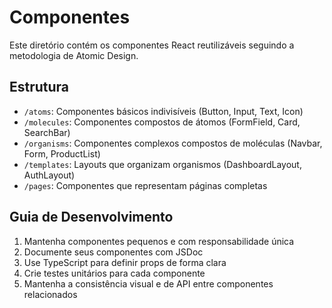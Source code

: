 # Componentes

Este diretório contém os componentes React reutilizáveis seguindo a metodologia de Atomic Design.

## Estrutura

- `/atoms`: Componentes básicos indivisíveis (Button, Input, Text, Icon)
- `/molecules`: Componentes compostos de átomos (FormField, Card, SearchBar)
- `/organisms`: Componentes complexos compostos de moléculas (Navbar, Form, ProductList)
- `/templates`: Layouts que organizam organismos (DashboardLayout, AuthLayout)
- `/pages`: Componentes que representam páginas completas

## Guia de Desenvolvimento

1. Mantenha componentes pequenos e com responsabilidade única
2. Documente seus componentes com JSDoc
3. Use TypeScript para definir props de forma clara
4. Crie testes unitários para cada componente
5. Mantenha a consistência visual e de API entre componentes relacionados 